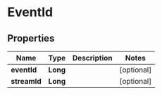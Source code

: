 # EventId

## Properties
Name | Type | Description | Notes
------------ | ------------- | ------------- | -------------
**eventId** | **Long** |  |  [optional]
**streamId** | **Long** |  |  [optional]

